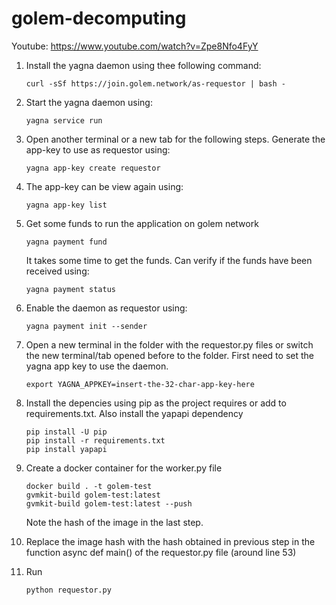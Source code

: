 # golem-decomputing

Youtube: https://www.youtube.com/watch?v=Zpe8Nfo4FyY

1. Install the yagna daemon using thee following command:
    
    ```
    curl -sSf https://join.golem.network/as-requestor | bash -
    ```

2. Start the yagna daemon using:

    ```
    yagna service run
    ```

3. Open another terminal or a new tab for the following steps.
    Generate the app-key to use as requestor using:

    ```
    yagna app-key create requestor

    ```

4. The app-key can be view again using:

    ```
    yagna app-key list
    ```

5. Get some funds to run the application on golem network

    ```
    yagna payment fund
    ```
    It takes some time to get the funds. Can verify if the funds have been received using:

    ```
    yagna payment status
    ```

6. Enable the daemon as requestor using:

    ```
    yagna payment init --sender
    ```

7. Open a new terminal in the folder with the requestor.py files or switch the new terminal/tab opened before to the folder. First need to set the yagna app key to use the daemon.

    ```
    export YAGNA_APPKEY=insert-the-32-char-app-key-here
    ```

8. Install the depencies using pip as the project requires or add to requirements.txt. Also install the yapapi dependency
    
    ```
    pip install -U pip
    pip install -r requirements.txt
    pip install yapapi
    ```

9. Create a docker container for the worker.py file

    ```
    docker build . -t golem-test
    gvmkit-build golem-test:latest
    gvmkit-build golem-test:latest --push
    ```

    Note the hash of the image in the last step. 

10. Replace the image hash with the hash obtained in previous step in the function async def main() of the requestor.py file (around line 53)


11. Run 
    ```
    python requestor.py
    ```
